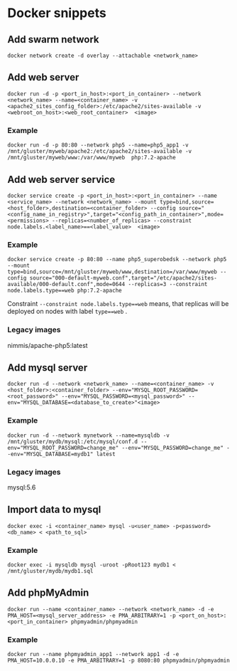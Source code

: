 # Docker snippets

## Add swarm network
`docker network create -d overlay --attachable <network_name>`

## Add web server

`docker run -d -p <port_in_host>:<port_in_container> --network <network_name> --name=<container_name> -v <apache2_sites_config_folder>:/etc/apache2/sites-available -v <webroot_on_host>:<web_root_container>  <image>`

### Example

`docker run -d -p 80:80 --network php5 --name=php5_app1 -v /mnt/gluster/myweb/apache2:/etc/apache2/sites-available -v /mnt/gluster/myweb/www:/var/www/myweb  php:7.2-apache`

## Add web server service
`docker service create -p <port_in_host>:<port_in_container> --name <service_name> --network <network_name> --mount type=bind,source=<host_folder>,destination=<container_folder> --config source="<config_name_in_registry>",target="<config_path_in_container>",mode=<permissions> --replicas=<number_of_replicas> --constraint node.labels.<label_name>==<label_value>  <image>`

### Example
`docker service create -p 80:80 --name php5_superobedsk --network php5 --mount type=bind,source=/mnt/gluster/myweb/www,destination=/var/www/myweb --config source="000-default-myweb.conf",target="/etc/apache2/sites-available/000-default.conf",mode=0644 --replicas=3 --constraint node.labels.type==web php:7.2-apache`

Constraint `--constraint node.labels.type==web` means, that replicas will be deployed on nodes with label `type==web` .

### Legacy images
nimmis/apache-php5:latest

## Add mysql server
`docker run -d --network <network_name> --name=<container_name> -v <host_folder>:<container_folder> --env="MYSQL_ROOT_PASSWORD=<root_password>" --env="MYSQL_PASSWORD=<mysql_password>" --env="MYSQL_DATABASE=<database_to_create>"<image>`

### Example
`docker run -d --network mynetwork --name=mysqldb -v /mnt/gluster/mydb/mysql:/etc/mysql/conf.d --env="MYSQL_ROOT_PASSWORD=change_me" --env="MYSQL_PASSWORD=change_me" --env="MYSQL_DATABASE=mydb1" latest`

### Legacy images
mysql:5.6

## Import data to mysql
`docker exec -i <container_name> mysql -u<user_name> -p<password> <db_name> < <path_to_sql>`

### Example
`docker exec -i mysqldb mysql -uroot -pRoot123 mydb1 < /mnt/gluster/mydb/mydb1.sql`

## Add phpMyAdmin
`docker run --name <container_name> --network <network_name> -d -e PMA_HOST=<mysql_server_address> -e PMA_ARBITRARY=1 -p <port_on_host>:<port_in_container> phpmyadmin/phpmyadmin`

### Example
`docker run --name phpmyadmin_app1 --network app1 -d -e PMA_HOST=10.0.0.10 -e PMA_ARBITRARY=1 -p 8080:80 phpmyadmin/phpmyadmin`
